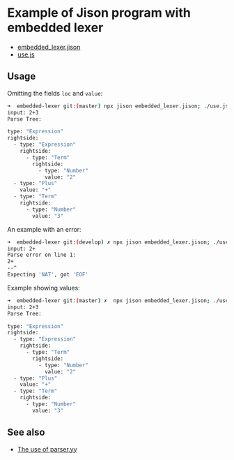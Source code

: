 # Example of Jison program with embedded lexer

* [embedded_lexer.jison](embedded_lexer.jison)
* [use.js](use.js)

## Usage

Omitting the fields `loc` and `value`:

```bash
➜  embedded-lexer git:(master) npx jison embedded_lexer.jison; ./use.js 2+3 loc 
input: 2+3
Parse Tree:

type: "Expression"
rightside:
  - type: "Expression"
    rightside:
      - type: "Term"
        rightside:
          - type: "Number"
            value: "2"
  - type: "Plus"
    value: "+"
  - type: "Term"
    rightside:
      - type: "Number"
        value: "3"
```

An example with an error:

```bash
➜  embedded-lexer git:(develop) ✗ npx jison embedded_lexer.jison; ./use.js 2+
input: 2+
Parse error on line 1:
2+
--^
Expecting 'NAT', got 'EOF'
```

Example showing values:

```bash
➜  embedded-lexer git:(master) ✗  npx jison embedded_lexer.jison; ./use.js 2+3 loc      
input: 2+3
Parse Tree:

type: "Expression"
rightside:
  - type: "Expression"
    rightside:
      - type: "Term"
        rightside:
          - type: "Number"
            value: "2"
  - type: "Plus"
    value: "+"
  - type: "Term"
    rightside:
      - type: "Number"
        value: "3"
```

## See also

* [The use of parser.yy](https://github.com/ULL-ESIT-PL/hello-jison/blob/master/minus/README.md#parseryy)
